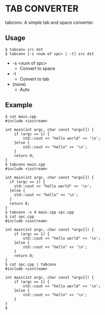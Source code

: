 # TAB CONVERTER
tabconv: A simple tab and space converter.

## Usage
```
$ tabconv src dst
$ tabconv [-s <num of spc> | -t] src dst
```
- -s \<num of spc\>
  - Convert to space
- -t
  - Convert to tab
- (none)
  - Auto

## Example
```
$ cat main.cpp
#include <iostream>

int main(int argc, char const *argv[]) {
	if (argc == 1) {
		std::cout << "hello world" << '\n';
	}else {
		std::cout << "hello" << '\n';
	}
	return 0;
}
$ tabconv main.cpp
#include <iostream>

int main(int argc, char const *argv[]) {
  if (argc == 1) {
    std::cout << "hello world" << '\n';
  }else {
    std::cout << "hello" << '\n';
  }
  return 0;
}
$ tabconv -s 4 main.cpp spc.cpp
$ cat spc.cpp
#include <iostream>

int main(int argc, char const *argv[]) {
    if (argc == 1) {
        std::cout << "hello world" << '\n';
    }else {
        std::cout << "hello" << '\n';
    }
    return 0;
}
$ cat spc.cpp | tabconv
#include <iostream>

int main(int argc, char const *argv[]) {
	if (argc == 1) {
		std::cout << "hello world" << '\n';
	}else {
		std::cout << "hello" << '\n';
	}
}
$
```
